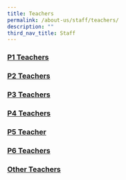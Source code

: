 ```yaml
---
title: Teachers
permalink: /about-us/staff/teachers/
description: ""
third_nav_title: Staff
---
```

### [P1 Teachers](/about-us/staff/teachers/p1-teachers)

### [P2 Teachers](/about-us/staff/teachers/p2-teachers)

### [P3 Teachers](/about-us/staff/teachers/p3-teachers)

### [P4 Teachers](/about-us/staff/teachers/p4-teachers)

### [P5 Teacher](/about-us/staff/teachers/p5-teachers)

### [P6 Teachers](/about-us/staff/teachers/p6-teachers)

### [Other Teachers](/about-us/staff/teachers/other-teachers/)